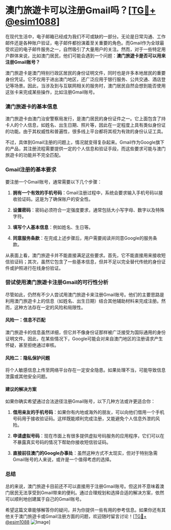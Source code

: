 # 澳门旅遊卡可以注册Gmail吗？[[TG💪+ @esim1088](https://t.me/s/esim1088)]

在现代生活中，电子邮箱已经成为我们不可或缺的一部分。无论是日常沟通、工作邮件还是各种账户验证，电子邮件都扮演着至关重要的角色。而Gmail作为全球最受欢迎的电子邮件服务之一，自然吸引了大量用户的关注。然而，对于一些特定用户群体来说，比如澳门居民，他们可能会遇到一个问题：**澳门旅遊卡是否可以用来注册Gmail账号？**

澳门旅遊卡是澳门特别行政区居民的身份证明文件，同时也是许多本地居民的重要身份凭证。它不仅用于进出澳门地区，还广泛应用于银行服务、公共交通、酒店登记等场景。因此，当涉及到与互联网相关的服务时，澳门居民自然会想到能否使用这张卡来完成某些操作，比如注册Gmail账号。

### **澳门旅遊卡的基本信息**

澳门旅遊卡由澳门治安警察局发行，是澳门居民的身份证件之一。它上面包含了持卡人的个人信息，如姓名、出生日期、照片等，因此在一定程度上具有类似身份证的功能。由于其权威性和普遍性，很多线上平台都将其视为有效的身份认证工具。

不过，具体到Gmail注册的问题上，情况就变得复杂起来。Gmail作为Google旗下的产品，其注册流程需要提供一定的个人信息和验证手段，而这些要求可能与澳门旅遊卡的功能并不完全匹配。

### **Gmail注册的基本要求**

要注册一个Gmail账号，通常需要以下几个步骤：

1. **拥有一个有效的手机号码**：Gmail注册过程中，系统会要求输入手机号码以接收验证码。这是为了确保账户的安全性。
   
2. **设置密码**：密码必须符合一定强度要求，通常包括大小写字母、数字以及特殊字符。

3. **填写个人基本信息**：例如姓名、生日等。

4. **同意服务条款**：在完成上述步骤后，用户需要阅读并同意Google的服务条款。

从表面上看，澳门旅遊卡并不能直接满足这些要求。首先，它不能直接用来接收短信验证码；其次，虽然它包含了一些基本信息，但并不足以完全替代传统的身份证件或护照进行在线身份验证。

### **尝试使用澳门旅遊卡注册Gmail的可行性分析**

尽管如此，仍然有不少人尝试用澳门旅遊卡来注册Gmail账号。他们的主要思路是利用澳门旅遊卡上的信息（如姓名、出生日期）结合其他辅助材料来完成注册。然而，这种方法存在一定的风险和局限性。

#### **风险一：信息不匹配**
澳门旅遊卡的信息虽然详细，但它并不像身份证那样被广泛接受为国际通用的身份证明文件。因此，在某些情况下，Google可能会对来自澳门地区的注册请求产生怀疑，甚至拒绝通过审核。

#### **风险二：隐私保护问题**
将个人敏感信息上传至网络平台存在一定安全隐患。如果处理不当，可能导致信息泄露或其他安全问题。

#### **建议的解决方案**
如果你确实希望通过合法途径注册Gmail账号，以下几种方法或许更适合你：

1. **借用亲友的手机号码**：如果你有内地或海外的朋友，可以向他们借用一个手机号码用于接收验证码。这样既能顺利完成注册，又能避免个人信息外泄的风险。

2. **申请虚拟号码**：现在市面上有很多提供虚拟号码服务的应用程序，它们可以在不暴露真实号码的情况下帮助你接收短信验证码。

3. **直接前往澳门的Google办事处**：虽然这种方式不太现实，但对于特别急需Gmail账号的人来说，或许是一个值得考虑的选择。

### **总结**

总的来说，澳门旅遊卡目前还不可以直接用于注册Gmail账号。但这并不意味着澳门居民无法享受到Gmail带来的便利。通过合理规划和选择合适的解决方案，依然可以顺利地创建属于自己的Gmail账号。

希望这篇文章能够解答你的疑问，并为你提供一些有用的参考信息。如果你还有其他关于澳门旅遊卡或Gmail注册方面的问题，欢迎随时留言讨论！[[TG💪+ @esim1088](https://t.me/s/esim1088) ![Image](https://i.postimg.cc/4NQfJmqS/Snipaste-2025-05-13-00-14-12.png)]